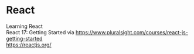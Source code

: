 # React
Learning React</br>
React 17: Getting Started via https://www.pluralsight.com/courses/react-js-getting-started</br>
https://reactjs.org/</br>
